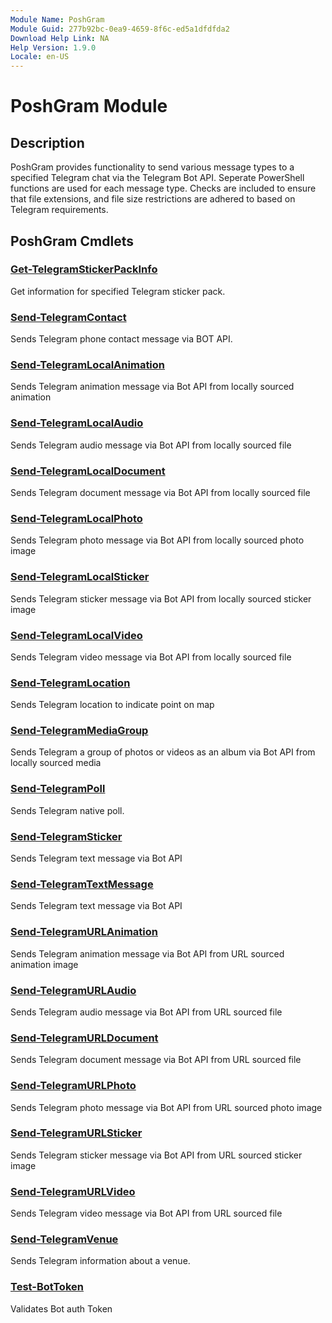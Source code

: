 ```yaml
---
Module Name: PoshGram
Module Guid: 277b92bc-0ea9-4659-8f6c-ed5a1dfdfda2
Download Help Link: NA
Help Version: 1.9.0
Locale: en-US
---
```


# PoshGram Module
## Description
PoshGram provides functionality to send various message types to a specified Telegram chat via the Telegram Bot API. Seperate PowerShell functions are used for each message type. Checks are included to ensure that file extensions, and file size restrictions are adhered to based on Telegram requirements.

## PoshGram Cmdlets
### [Get-TelegramStickerPackInfo](Get-TelegramStickerPackInfo.md)
Get information for specified Telegram sticker pack.

### [Send-TelegramContact](Send-TelegramContact.md)
Sends Telegram phone contact message via BOT API.

### [Send-TelegramLocalAnimation](Send-TelegramLocalAnimation.md)
Sends Telegram animation message via Bot API from locally sourced animation

### [Send-TelegramLocalAudio](Send-TelegramLocalAudio.md)
Sends Telegram audio message via Bot API from locally sourced file

### [Send-TelegramLocalDocument](Send-TelegramLocalDocument.md)
Sends Telegram document message via Bot API from locally sourced file

### [Send-TelegramLocalPhoto](Send-TelegramLocalPhoto.md)
Sends Telegram photo message via Bot API from locally sourced photo image

### [Send-TelegramLocalSticker](Send-TelegramLocalSticker.md)
Sends Telegram sticker message via Bot API from locally sourced sticker image

### [Send-TelegramLocalVideo](Send-TelegramLocalVideo.md)
Sends Telegram video message via Bot API from locally sourced file

### [Send-TelegramLocation](Send-TelegramLocation.md)
Sends Telegram location to indicate point on map

### [Send-TelegramMediaGroup](Send-TelegramMediaGroup.md)
Sends Telegram a group of photos or videos as an album via Bot API from locally sourced media

### [Send-TelegramPoll](Send-TelegramPoll.md)
Sends Telegram native poll.

### [Send-TelegramSticker](Send-TelegramSticker.md)
Sends Telegram text message via Bot API

### [Send-TelegramTextMessage](Send-TelegramTextMessage.md)
Sends Telegram text message via Bot API

### [Send-TelegramURLAnimation](Send-TelegramURLAnimation.md)
Sends Telegram animation message via Bot API from URL sourced animation image

### [Send-TelegramURLAudio](Send-TelegramURLAudio.md)
Sends Telegram audio message via Bot API from URL sourced file

### [Send-TelegramURLDocument](Send-TelegramURLDocument.md)
Sends Telegram document message via Bot API from URL sourced file

### [Send-TelegramURLPhoto](Send-TelegramURLPhoto.md)
Sends Telegram photo message via Bot API from URL sourced photo image

### [Send-TelegramURLSticker](Send-TelegramURLSticker.md)
Sends Telegram sticker message via Bot API from URL sourced sticker image

### [Send-TelegramURLVideo](Send-TelegramURLVideo.md)
Sends Telegram video message via Bot API from URL sourced file

### [Send-TelegramVenue](Send-TelegramVenue.md)
Sends Telegram information about a venue.

### [Test-BotToken](Test-BotToken.md)
Validates Bot auth Token


